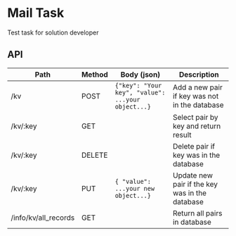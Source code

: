 #                                                      Mail Task
Test task for solution developer


## API
Path | Method | Body (json) | Description
--- | --- | --- | --- 
/kv | POST | ```{"key": "Your key", "value": ...your object...} ``` | Add a new pair if key was not in the database
/kv/:key | GET |  | Select pair by key and return result
/kv/:key | DELETE | | Delete pair if key was in the database
/kv/:key | PUT | ```{ "value": ...your new object...} ``` | Update new pair if the key was in the database
/info/kv/all_records | GET |  | Return all pairs in database
